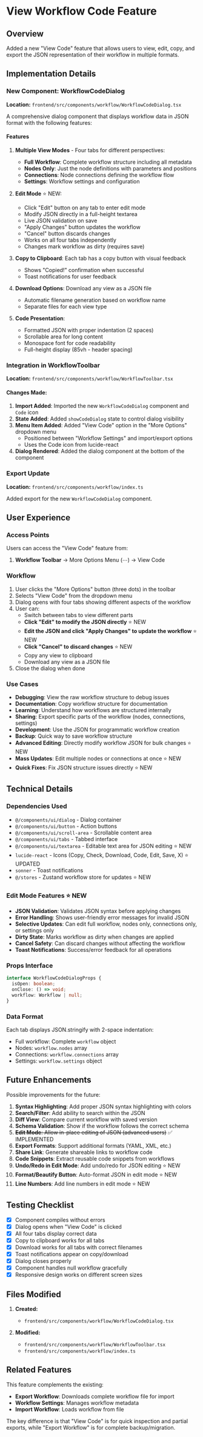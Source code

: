 # View Workflow Code Feature

## Overview

Added a new "View Code" feature that allows users to view, edit, copy, and export the JSON representation of their workflow in multiple formats.

## Implementation Details

### New Component: WorkflowCodeDialog

**Location:** `frontend/src/components/workflow/WorkflowCodeDialog.tsx`

A comprehensive dialog component that displays workflow data in JSON format with the following features:

#### Features

1. **Multiple View Modes** - Four tabs for different perspectives:

   - **Full Workflow**: Complete workflow structure including all metadata
   - **Nodes Only**: Just the node definitions with parameters and positions
   - **Connections**: Node connections defining the workflow flow
   - **Settings**: Workflow settings and configuration

2. **Edit Mode** ⭐ NEW:

   - Click "Edit" button on any tab to enter edit mode
   - Modify JSON directly in a full-height textarea
   - Live JSON validation on save
   - "Apply Changes" button updates the workflow
   - "Cancel" button discards changes
   - Works on all four tabs independently
   - Changes mark workflow as dirty (requires save)

3. **Copy to Clipboard**: Each tab has a copy button with visual feedback

   - Shows "Copied!" confirmation when successful
   - Toast notifications for user feedback

4. **Download Options**: Download any view as a JSON file

   - Automatic filename generation based on workflow name
   - Separate files for each view type

5. **Code Presentation**:
   - Formatted JSON with proper indentation (2 spaces)
   - Scrollable area for long content
   - Monospace font for code readability
   - Full-height display (85vh - header spacing)

### Integration in WorkflowToolbar

**Location:** `frontend/src/components/workflow/WorkflowToolbar.tsx`

#### Changes Made:

1. **Import Added**: Imported the new `WorkflowCodeDialog` component and `Code` icon
2. **State Added**: Added `showCodeDialog` state to control dialog visibility
3. **Menu Item Added**: Added "View Code" option in the "More Options" dropdown menu
   - Positioned between "Workflow Settings" and import/export options
   - Uses the Code icon from lucide-react
4. **Dialog Rendered**: Added the dialog component at the bottom of the component

### Export Update

**Location:** `frontend/src/components/workflow/index.ts`

Added export for the new `WorkflowCodeDialog` component.

## User Experience

### Access Points

Users can access the "View Code" feature from:

1. **Workflow Toolbar** → More Options Menu (⋯) → View Code

### Workflow

1. User clicks the "More Options" button (three dots) in the toolbar
2. Selects "View Code" from the dropdown menu
3. Dialog opens with four tabs showing different aspects of the workflow
4. User can:
   - Switch between tabs to view different parts
   - **Click "Edit" to modify the JSON directly** ⭐ NEW
   - **Edit the JSON and click "Apply Changes" to update the workflow** ⭐ NEW
   - **Click "Cancel" to discard changes** ⭐ NEW
   - Copy any view to clipboard
   - Download any view as a JSON file
5. Close the dialog when done

### Use Cases

- **Debugging**: View the raw workflow structure to debug issues
- **Documentation**: Copy workflow structure for documentation
- **Learning**: Understand how workflows are structured internally
- **Sharing**: Export specific parts of the workflow (nodes, connections, settings)
- **Development**: Use the JSON for programmatic workflow creation
- **Backup**: Quick way to save workflow structure
- **Advanced Editing**: Directly modify workflow JSON for bulk changes ⭐ NEW
- **Mass Updates**: Edit multiple nodes or connections at once ⭐ NEW
- **Quick Fixes**: Fix JSON structure issues directly ⭐ NEW

## Technical Details

### Dependencies Used

- `@/components/ui/dialog` - Dialog container
- `@/components/ui/button` - Action buttons
- `@/components/ui/scroll-area` - Scrollable content area
- `@/components/ui/tabs` - Tabbed interface
- `@/components/ui/textarea` - Editable text area for JSON editing ⭐ NEW
- `lucide-react` - Icons (Copy, Check, Download, Code, Edit, Save, X) ⭐ UPDATED
- `sonner` - Toast notifications
- `@/stores` - Zustand workflow store for updates ⭐ NEW

### Edit Mode Features ⭐ NEW

- **JSON Validation**: Validates JSON syntax before applying changes
- **Error Handling**: Shows user-friendly error messages for invalid JSON
- **Selective Updates**: Can edit full workflow, nodes only, connections only, or settings only
- **Dirty State**: Marks workflow as dirty when changes are applied
- **Cancel Safety**: Can discard changes without affecting the workflow
- **Toast Notifications**: Success/error feedback for all operations

### Props Interface

```typescript
interface WorkflowCodeDialogProps {
  isOpen: boolean;
  onClose: () => void;
  workflow: Workflow | null;
}
```

### Data Format

Each tab displays JSON.stringify with 2-space indentation:

- Full workflow: Complete `workflow` object
- Nodes: `workflow.nodes` array
- Connections: `workflow.connections` array
- Settings: `workflow.settings` object

## Future Enhancements

Possible improvements for the future:

1. **Syntax Highlighting**: Add proper JSON syntax highlighting with colors
2. **Search/Filter**: Add ability to search within the JSON
3. **Diff View**: Compare current workflow with saved version
4. **Schema Validation**: Show if the workflow follows the correct schema
5. ~~**Edit Mode**: Allow in-place editing of JSON (advanced users)~~ ✅ IMPLEMENTED
6. **Export Formats**: Support additional formats (YAML, XML, etc.)
7. **Share Link**: Generate shareable links to workflow code
8. **Code Snippets**: Extract reusable code snippets from workflows
9. **Undo/Redo in Edit Mode**: Add undo/redo for JSON editing ⭐ NEW
10. **Format/Beautify Button**: Auto-format JSON in edit mode ⭐ NEW
11. **Line Numbers**: Add line numbers in edit mode ⭐ NEW

## Testing Checklist

- [x] Component compiles without errors
- [x] Dialog opens when "View Code" is clicked
- [x] All four tabs display correct data
- [x] Copy to clipboard works for all tabs
- [x] Download works for all tabs with correct filenames
- [x] Toast notifications appear on copy/download
- [x] Dialog closes properly
- [x] Component handles null workflow gracefully
- [x] Responsive design works on different screen sizes

## Files Modified

1. **Created:**

   - `frontend/src/components/workflow/WorkflowCodeDialog.tsx`

2. **Modified:**
   - `frontend/src/components/workflow/WorkflowToolbar.tsx`
   - `frontend/src/components/workflow/index.ts`

## Related Features

This feature complements the existing:

- **Export Workflow**: Downloads complete workflow file for import
- **Workflow Settings**: Manages workflow metadata
- **Import Workflow**: Loads workflow from file

The key difference is that "View Code" is for quick inspection and partial exports, while "Export Workflow" is for complete backup/migration.
